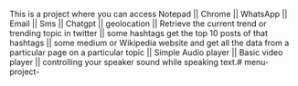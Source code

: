 This is a project where you can access Notepad || Chrome || WhatsApp || Email || Sms || Chatgpt || geolocation || Retrieve the current trend or trending topic in twitter || some hashtags get the top 10 posts of that hashtags || some medium or Wikipedia website and get all the data from a particular page on a particular topic || Simple Audio player || Basic video player || controlling your speaker sound while speaking text.# menu-project-
